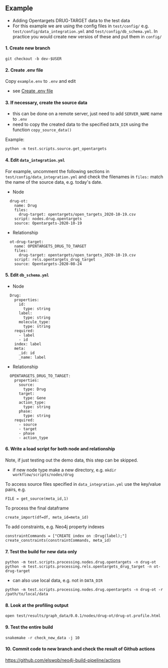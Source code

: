## Example

- Adding Opentargets DRUG-TARGET data to the test data
- For this example we are using the config files in `test/config/` e.g. `test/config/data_integration.yml` and `test/config/db_schema.yml`. In practice you would create new versios of these and put them in `config/`

#### 1. Create new branch

```
git checkout -b dev-$USER
```

#### 2. Create .env file

Copy `example.env` to `.env` and edit 
- see [Create .env file](README.md#1-create-env-file)

#### 3. If necessary, create the source data

- this can be done on a remote server, just need to add `SERVER_NAME` name to `.env`
- need to copy the created data to the specified `DATA_DIR` using the function `copy_source_data()`

Example:

```
python -m test.scripts.source.get_opentargets
```

#### 4. Edit `data_integration.yml`

For example, uncomment the following sections in `test/config/data_integration.yml` and check the filenames in `files:` match the name of the source data, e.g. today's date.

- Node
```
  drug-ot:
    name: Drug
    files:
      drug-target: opentargets/open_targets_2020-10-19.csv
    script: nodes.drug.opentargets
    source: Opentargets-2020-10-19
```

- Relationship
```
  ot-drug-target:
    name: OPENTARGETS_DRUG_TO_TARGET
    files:
      drug-target: opentargets/open_targets_2020-10-19.csv
    script: rels.opentargets_drug_target
    source: Opentargets-2020-08-24
```

#### 5. Edit `db_schema.yml`

- Node
```
  Drug:
    properties:
      id:
        type: string
      label:
        type: string
      molecule_type:
        type: string
    required:
      - label
      - id
    index: label
    meta:
      _id: id
      _name: label  
```

- Relationship
```
  OPENTARGETS_DRUG_TO_TARGET:
    properties:
      source:
        type: Drug
      target:
        type: Gene
      action_type:
        type: string
      phase:
        type: string
    required:
      - source
      - target 
      - phase
      - action_type
  ```

#### 6. Write a load script for both node and relationship

Note, if just testing out the demo data, this step can be skipped.

- if new node type make a new directory, e.g. `mkdir workflow/scripts/nodes/drug`

To access source files specified in `data_integration.yml` use the key/value pairs, e.g.

```
FILE = get_source(meta_id,1)
```

To process the final dataframe

```
create_import(df=df, meta_id=meta_id)
```

To add constraints, e.g. Neo4j property indexes

```
constraintCommands = ["CREATE index on :Drug(label);"]
create_constraints(constraintCommands, meta_id)
```

#### 7. Test the build for new data only

```
python -m test.scripts.processing.nodes.drug.opentargets -n drug-ot
python -m test.scripts.processing.rels.opentargets_drug_target -n ot-drug-target
```

- can also use local data, e.g. not in `DATA_DIR`

```
python -m test.scripts.processing.nodes.drug.opentargets -n drug-ot -r /path/to/local/data
```

#### 8. Look at the profiling output

`open test/results/graph_data/0.0.1/nodes/drug-ot/drug-ot.profile.html`

#### 9. Test the entire build

```
snakemake -r check_new_data -j 10
```

#### 10. Commit code to new branch and check the result of Github actions  

https://github.com/elswob/neo4j-build-pipeline/actions

